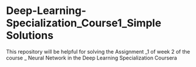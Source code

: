 # Deep-Learning-Specialization_Course1_Simple Solutions
This repository will be helpful for solving the Assignment _1 of week 2 of the course _ Neural Network in the Deep Learning Specialization Coursera
